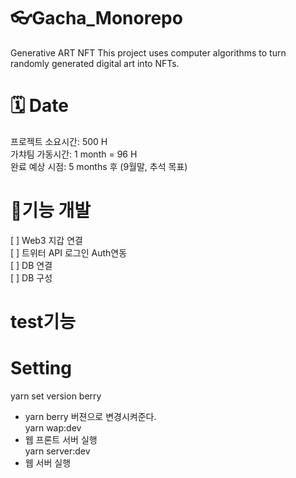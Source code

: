 # 👓Gacha_Monorepo

Generative ART NFT
This project uses computer algorithms to turn randomly generated digital art into NFTs.

# 🗓 Date

프로젝트 소요시간: 500 H </br>
가챠팀 가동시간: 1 month = 96 H </br>
완료 예상 시점: 5 months 후 (9월말, 추석 목표)

# 🥇기능 개발

[ ] Web3 지갑 연결 </br>
[ ] 트위터 API 로그인 Auth연동 </br>
[ ] DB 연결 </br>
[ ] DB 구성 </br>

# test기능

# Setting

yarn set version berry

- yarn berry 버젼으로 변경시켜준다. </br>
  yarn wap:dev
- 웹 프론트 서버 실행 </br>
  yarn server:dev
- 웹 서버 실행
